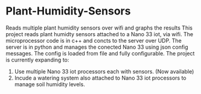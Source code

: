 # Plant-Humidity-Sensors
Reads multiple plant humidity sensors over wifi and graphs the results
This project reads plant humidty sensors attached to a Nano 33 iot, via wifi.
The microprocessor code is in c++ and concts to the server over UDP.
The server is in python and manages the conected Nano 33 using json config messages. The config is loaded from file and fully configurable.
The project is currently expanding to:
1)  Use multiple Nano 33 iot processors each with sensors. (Now available)
2) Incude a watering system also attached to Nano 33 iot processors to manage soil humidity levels.
